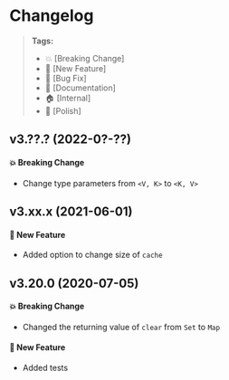 Changelog
=========

> **Tags:**
> - :boom:       [Breaking Change]
> - :rocket:     [New Feature]
> - :bug:        [Bug Fix]
> - :memo:       [Documentation]
> - :house:      [Internal]
> - :nail_care:  [Polish]

## v3.??.? (2022-0?-??)

####  :boom: Breaking Change

* Change type parameters from `<V, K>` to `<K, V>`

## v3.xx.x (2021-06-01)

#### :rocket: New Feature

* Added option to change size of `cache`

## v3.20.0 (2020-07-05)

#### :boom: Breaking Change

* Changed the returning value of `clear` from `Set` to `Map`

#### :rocket: New Feature

* Added tests
